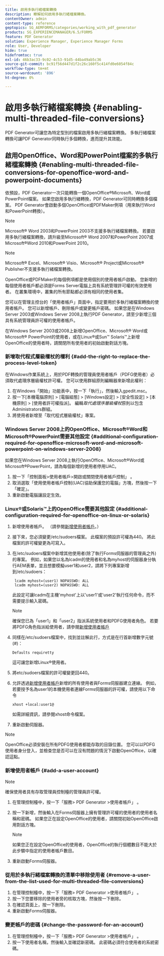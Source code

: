 ```yaml
---
title: 啟用多執行緒檔案轉換
description: 瞭解如何啟用多執行緒檔案轉換。
contentOwner: admin
content-type: reference
geptopics: SG_AEMFORMS/categories/working_with_pdf_generator
products: SG_EXPERIENCEMANAGER/6.5/FORMS
feature: PDF Generator
solution: Experience Manager, Experience Manager Forms
role: User, Developer
hide: true
hidefromtoc: true
exl-id: 46b3ac33-9c02-4c53-91d5-44ba49ab5c36
source-git-commit: bc91f56d447d1f2c26c160f5c414fd0e6054f84c
workflow-type: tm+mt
source-wordcount: '896'
ht-degree: 0%

---
```


# 啟用多執行緒檔案轉換 {#enabling-multi-threaded-file-conversions}

PDF Generator可讓您為特定型別的檔案啟用多執行緒檔案轉換。 多執行緒檔案轉換可讓PDF Generator同時執行多個轉換，進而提升其效能。

## 啟用OpenOffice、Word和PowerPoint檔案的多執行緒檔案轉換 {#enabling-multi-threaded-file-conversions-for-openoffice-word-and-powerpoint-documents}

依預設，PDF Generator一次只能轉換一個OpenOffice®Microsoft、Word或PowerPoint檔案。 如果您啟用多執行緒轉換，PDF Generator可同時轉換多個檔案。 PDF Generator會啟動多個OpenOffice或PDFMaker例項（用來執行Word和PowerPoint轉換）。

>[!NOTE]
>
>Microsoft® Word 2003和PowerPoint 2003不支援多執行緒檔案轉換。 若要啟用多執行緒檔案轉換，請升級至Microsoft® Word 2007和PowerPoint 2007或Microsoft®Word 2010和PowerPoint 2010。

>[!NOTE]
>
>Microsoft® Excel、Microsoft® Visio、Microsoft® Project或Microsoft® Publisher不支援多執行緒檔案轉換。

OpenOffice或PDFMaker的每個例項都是使用個別的使用者帳戶啟動。 您新增的每個使用者帳戶都必須是Forms Server電腦上具有系統管理許可權的有效使用者。 在叢集環境中，叢集的所有節點都必須有相同的使用者集。

您可以在管理主控台的「使用者帳戶」頁面中，指定要用於多執行緒檔案轉換的使用者帳戶。 您可以新增帳戶、刪除帳戶或變更帳戶密碼。 如果您是在Windows Server 2003或Windows Server 2008上執行PDF Generator，請至少新增三個具有系統管理員許可權的使用者帳戶。

在Windows Server 2003或2008上新增OpenOffice、Microsoft® Word或Microsoft® PowerPoint的使用者，或在Linux®或Sun™ Solaris™上新增OpenOffice的使用者時，請關閉所有使用者的初始啟動對話方塊。

### 新增取代程式層級權杖的權利 {#add-the-right-to-replace-the-process-level-token}

在Windows作業系統上，用於PDF轉換的管理員使用者帳戶（PDFG使用者）必須取代處理序層級權杖許可權。 您可以使用群組原則編輯器來新增此權利：

1. 在Windows「開始」功能表中，按一下「執行」，然後輸入gpedit.msc。
1. 按一下[本機電腦原則] > [電腦組態] > [Windows設定] > [安全性設定] > [本機原則] > [使用者許可權指派]。 編輯&#x200B;*取代處理序層級權杖*&#x200B;原則以包含Administrators群組。
1. 將使用者新增至「取代程式層級權杖」專案。

### Windows Server 2008上的OpenOffice、Microsoft®Word和Microsoft®PowerPoint需要其他設定 {#additional-configuration-required-for-openoffice-microsoft-word-and-microsoft-powerpoint-on-windows-server-2008}

如果您在Windows Server 2008上執行OpenOffice、Microsoft®Word或Microsoft®PowerPoint，請為每個新增的使用者停用UAC。

1. 按一下「控制面板>使用者帳戶>開啟或關閉使用者帳戶控制」 。
1. 取消選取「使用使用者帳戶控制(UAC)協助保護您的電腦」方塊，然後按一下「確定」。
1. 重新啟動電腦讓設定生效。

### Linux®或Solaris™上的OpenOffice需要其他設定 {#additional-configuration-required-for-openoffice-on-linux-or-solaris}

1. 新增使用者帳戶。 （請參閱[新增使用者帳戶](enabling-multi-threaded-file-conversions.md#add-a-user-account)。）
1. 接下來，您必須變更/etc/sudoers檔案。 此檔案的預設許可權為440。 將此檔案的許可權變更為可寫入。
1. 在/etc/sudoers檔案中新增其他使用者(除了執行Forms伺服器的管理員之外)的專案。 例如，如果您以名為lcadm的使用者和名為myhost的伺服器身分執行AEM表單，並且想要模擬user1和user2，請將下列專案新增到/etc/sudoers：

   ```shell
    lcadm myhost=(user1) NOPASSWD: ALL
    lcadm myhost=(user2) NOPASSWD: ALL
   ```

   此設定可讓lcadm在主機&#39;myhost&#39;上以&#39;user1&#39;或&#39;user2&#39;執行任何命令，而不需要提示輸入密碼。

   >[!NOTE]
   >
   >確保您已為「user1」和「user2」指派系統使用者和PDFG使用者角色。 若要將PDFG角色指派給使用者，請參閱[新增使用者帳戶](enabling-multi-threaded-file-conversions.md#add-a-user-account)

1. 同樣在/etc/sudoers檔案中，找到並註解此行，方式是在行首新增數字元號(#)：

   ```shell
   Defaults requiretty
   ```

   這可讓您新增Linux®使用者。

1. 將etc/sudoers檔案的許可權變更回440。
1. 允許透過[新增使用者帳戶](enabling-multi-threaded-file-conversions.md#add-a-user-account)新增的所有使用者與Forms伺服器建立連線。 例如，若要授予名為user1的本機使用者連線Forms伺服器的許可權，請使用以下命令

   `xhost +local:user1@`

   如需詳細資訊，請參閱xhost命令檔案。

1. 重新啟動伺服器。

>[!NOTE]
>
>OpenOffice必須安裝在所有PDFG使用者都能存取的目錄位置。 您可以以PDFG使用者身分登入，並檢查您是否可以在沒有問題的情況下啟動OpenOffice，以確認這點。

### 新增使用者帳戶 {#add-a-user-account}

>[!NOTE]
> 
> 確保使用者具有存取管理員控制檯的管理員許可權。

1. 在管理控制檯中，按一下「服務> PDF Generator >使用者帳戶」 。
1. 按一下新增，然後輸入在Forms伺服器上擁有管理許可權的使用者的使用者名稱和密碼。 如果您正在設定OpenOffice的使用者，請關閉初始OpenOffice啟用對話方塊。

   >[!NOTE]
   >
   >如果您正在設定OpenOffice的使用者，OpenOffice的執行個體數目不能大於此步驟中指定的使用者帳戶數目。

1. 重新啟動Forms伺服器。

### 從用於多執行緒檔案轉換的清單中移除使用者 {#remove-a-user-from-the-list-used-for-multi-threaded-file-conversions}

1. 在管理控制檯中，按一下「服務> PDF Generator >使用者帳戶」 。
1. 按一下您要移除的使用者旁的核取方塊，然後按一下刪除。
1. 在確認頁面上，按一下刪除。
1. 重新啟動Forms伺服器。

### 變更帳戶的密碼 {#change-the-password-for-an-account}

1. 在管理控制檯中，按一下「服務> PDF Generator >使用者帳戶」 。
1. 按一下使用者名稱，然後輸入並確認新密碼。 此密碼必須符合使用者的系統密碼。
